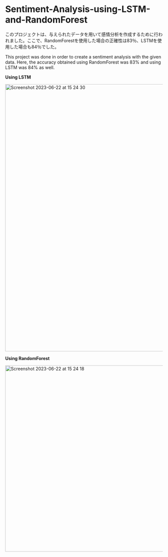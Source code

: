 # Sentiment-Analysis-using-LSTM-and-RandomForest
このプロジェクトは、与えられたデータを用いて感情分析を作成するために行われました。ここで、RandomForestを使用した場合の正確性は83％、LSTMを使用した場合も84％でした。

This project was done in order to create a sentiment analysis with the given data. Here, the accuracy obtained using RandomForest was 83% and using LSTM was 84% as well. 

**Using LSTM**

<img width="855" alt="Screenshot 2023-06-22 at 15 24 30" src="https://github.com/pras019/Sentiment-Analysis-using-LSTM-and-RandomForest/assets/40199695/4d8bb7ec-632b-4ff9-8251-d2d49f90cef7">

**Using RandomForest**

<img width="596" alt="Screenshot 2023-06-22 at 15 24 18" src="https://github.com/pras019/Sentiment-Analysis-using-LSTM-and-RandomForest/assets/40199695/a50282e5-0a20-4f0d-9be6-877ce07a9a12">


